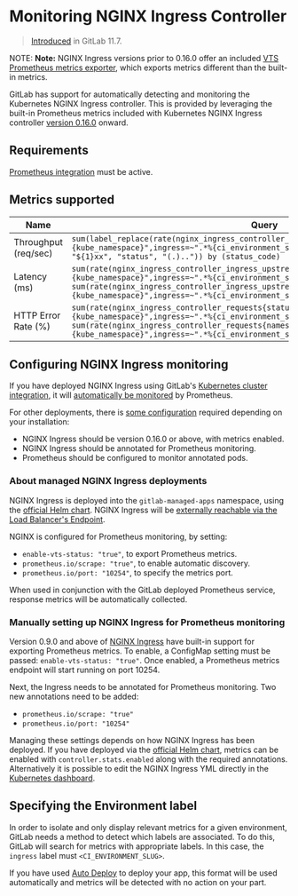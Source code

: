 # Monitoring NGINX Ingress Controller

> [Introduced](https://gitlab.com/gitlab-org/gitlab-foss/merge_requests/22133) in GitLab 11.7.

NOTE: **Note:** NGINX Ingress versions prior to 0.16.0 offer an included [VTS Prometheus metrics exporter](nginx_ingress_vts.md), which exports metrics different than the built-in metrics.

GitLab has support for automatically detecting and monitoring the Kubernetes NGINX Ingress controller. This is provided by leveraging the built-in Prometheus metrics included with Kubernetes NGINX Ingress controller [version 0.16.0](https://github.com/kubernetes/ingress-nginx/blob/master/Changelog.md#0160) onward.

## Requirements

[Prometheus integration](../prometheus.md) must be active.

## Metrics supported

| Name | Query |
| ---- | ----- |
| Throughput (req/sec) | `sum(label_replace(rate(nginx_ingress_controller_requests{namespace="%{kube_namespace}",ingress=~".*%{ci_environment_slug}.*"}[2m]), "status_code", "${1}xx", "status", "(.)..")) by (status_code)` |
| Latency (ms) | `sum(rate(nginx_ingress_controller_ingress_upstream_latency_seconds_sum{namespace="%{kube_namespace}",ingress=~".*%{ci_environment_slug}.*"}[2m])) / sum(rate(nginx_ingress_controller_ingress_upstream_latency_seconds_count{namespace="%{kube_namespace}",ingress=~".*%{ci_environment_slug}.*"}[2m])) * 1000` |
| HTTP Error Rate (%) | `sum(rate(nginx_ingress_controller_requests{status=~"5.*",namespace="%{kube_namespace}",ingress=~".*%{ci_environment_slug}.*"}[2m])) / sum(rate(nginx_ingress_controller_requests{namespace="%{kube_namespace}",ingress=~".*%{ci_environment_slug}.*"}[2m])) * 100` |

## Configuring NGINX Ingress monitoring

If you have deployed NGINX Ingress using GitLab's [Kubernetes cluster integration](../../clusters/index.md#installing-applications), it will [automatically be monitored](#about-managed-nginx-ingress-deployments) by Prometheus.

For other deployments, there is [some configuration](#manually-setting-up-nginx-ingress-for-prometheus-monitoring) required depending on your installation:

- NGINX Ingress should be version 0.16.0 or above, with metrics enabled.
- NGINX Ingress should be annotated for Prometheus monitoring.
- Prometheus should be configured to monitor annotated pods.

### About managed NGINX Ingress deployments

NGINX Ingress is deployed into the `gitlab-managed-apps` namespace, using the [official Helm chart](https://github.com/helm/charts/tree/master/stable/nginx-ingress). NGINX Ingress will be [externally reachable via the Load Balancer's Endpoint](../../../clusters/applications.md#ingress).

NGINX is configured for Prometheus monitoring, by setting:

- `enable-vts-status: "true"`, to export Prometheus metrics.
- `prometheus.io/scrape: "true"`, to enable automatic discovery.
- `prometheus.io/port: "10254"`, to specify the metrics port.

When used in conjunction with the GitLab deployed Prometheus service, response metrics will be automatically collected.

### Manually setting up NGINX Ingress for Prometheus monitoring

Version 0.9.0 and above of [NGINX Ingress](https://github.com/kubernetes/ingress-nginx) have built-in support for exporting Prometheus metrics. To enable, a ConfigMap setting must be passed: `enable-vts-status: "true"`. Once enabled, a Prometheus metrics endpoint will start running on port 10254.

Next, the Ingress needs to be annotated for Prometheus monitoring. Two new annotations need to be added:

- `prometheus.io/scrape: "true"`
- `prometheus.io/port: "10254"`

Managing these settings depends on how NGINX Ingress has been deployed. If you have deployed via the [official Helm chart](https://github.com/helm/charts/tree/master/stable/nginx-ingress), metrics can be enabled with `controller.stats.enabled` along with the required annotations. Alternatively it is possible to edit the NGINX Ingress YML directly in the [Kubernetes dashboard](https://github.com/kubernetes/dashboard).

## Specifying the Environment label

In order to isolate and only display relevant metrics for a given environment, GitLab needs a method to detect which labels are associated. To do this, GitLab will search for metrics with appropriate labels. In this case, the `ingress` label must `<CI_ENVIRONMENT_SLUG>`.

If you have used [Auto Deploy](../../../../topics/autodevops/index.md#auto-deploy) to deploy your app, this format will be used automatically and metrics will be detected with no action on your part.
